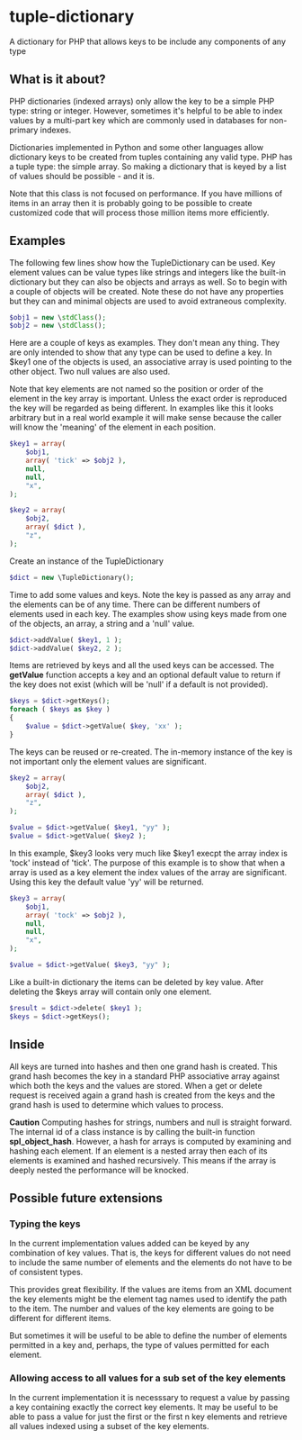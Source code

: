 # tuple-dictionary
A dictionary for PHP that allows keys to be include any components of any type

## What is it about?

PHP dictionaries (indexed arrays) only allow the key to be a simple PHP type: string or integer.  However, sometimes it's helpful to be able to index values by a multi-part key which are commonly used in databases for non-primary indexes.

Dictionaries implemented in Python and some other languages allow dictionary keys to be created from tuples containing any valid type.  PHP has a tuple type: the simple array.  So making a dictionary that is keyed by a list of values should be possible - and it is.

Note that this class is not focused on performance.  If you have millions of items in an array then it is probably going to be possible to create customized code that will process those million items more efficiently.

## Examples

The following few lines show how the TupleDictionary can be used.  Key element values can be value types like strings and integers like the built-in dictionary but they can also be objects and arrays as well.  So to begin with a couple of objects will be created.  Note these do not have any properties but they can and minimal objects are used to avoid extraneous complexity.

```php
$obj1 = new \stdClass();
$obj2 = new \stdClass();
```

Here are a couple of keys as examples.  They don't mean any thing.  They are only intended to show that any type can be used to define a key. In $key1 one of the objects is used, an associative array is used pointing to the other object. Two null values are also used.

Note that key elements are not named so the position or order of the element in the key array is important.  Unless the exact order is reproduced the key will be regarded as being different. In examples like this it looks arbitrary but in a real world example it will make sense because the caller will know the 'meaning' of the element in each position.

```php
$key1 = array(
	$obj1,
	array( 'tick' => $obj2 ),
	null,
	null,
	"x",
);

$key2 = array(
	$obj2,
	array( $dict ),
	"z",
);
```

Create an instance of the TupleDictionary

```php
$dict = new \TupleDictionary();
```

Time to add some values and keys.  Note the key is passed as any array and the elements can be of any time.  There can be different numbers of elements used in each key.  The examples show using keys made from one of the objects, an array, a string and a 'null' value.

```php
$dict->addValue( $key1, 1 );
$dict->addValue( $key2, 2 );
```

Items are retrieved by keys and all the used keys can be accessed.  The **getValue** function accepts a key and an optional default value to return if the key does not exist (which will be 'null' if a default is not provided).

```php
$keys = $dict->getKeys();
foreach ( $keys as $key )
{
	$value = $dict->getValue( $key, 'xx' );
}
```

The keys can be reused or re-created.  The in-memory instance of the key is not important only the element values are significant.

```php
$key2 = array(
	$obj2,
	array( $dict ),
	"z",
);

$value = $dict->getValue( $key1, "yy" );
$value = $dict->getValue( $key2 );
```

In this example, $key3 looks very much like $key1 execpt the array index is 'tock' instead of 'tick'.  The purpose of this example is to show that when a array is used as a key element the index values of the array are significant.  Using this key the default value 'yy' will be returned.

```php
$key3 = array(
	$obj1,
	array( 'tock' => $obj2 ),
	null,
	null,
	"x",
);

$value = $dict->getValue( $key3, "yy" );
```

Like a built-in dictionary the items can be deleted by key value.  After deleting the $keys array will contain only one element.

```php
$result = $dict->delete( $key1 );
$keys = $dict->getKeys();
```

## Inside

All keys are turned into hashes and then one grand hash is created.  This grand hash becomes the key in a standard PHP associative array against which both the keys and the values are stored.  When a get or delete request is received again a grand hash is created from the keys and the grand hash is used to determine which values to process.

**Caution** Computing hashes for strings, numbers and null is straight forward.  The internal id of a class instance is by calling the built-in function **spl_object_hash**.  However, a hash for arrays is computed by examining and hashing each element.  If an element is a nested array then each of its elements is examined and hashed recursively.  This means if the array is deeply nested the performance will be knocked.

## Possible future extensions

### Typing the keys

In the current implementation values added can be keyed by any combination of key values.  That is, the keys for different values do not need to include the same number of elements and the elements do not have to be of consistent types.

This provides great flexibility.  If the values are items from an XML document the key elements might be the element tag names used to identify the path to the item.  The number and values of the key elements are going to be different for different items.

But sometimes it will be useful to be able to define the number of elements permitted in a key and, perhaps, the type of values permitted for each element.

### Allowing access to all values for a sub set of the key elements

In the current implementation it is necesssary to request a value by passing a key containing exactly the correct key elements.  It may be useful to be able to pass a value for just the first or the first n key elements and retrieve all values indexed using a subset of the key elements.
